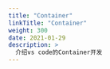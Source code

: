 ```yaml
---
title: "Container"
linkTitle: "Container"
weight: 300
date: 2021-01-29
description: >
  介绍vs code的Container开发
---
```


